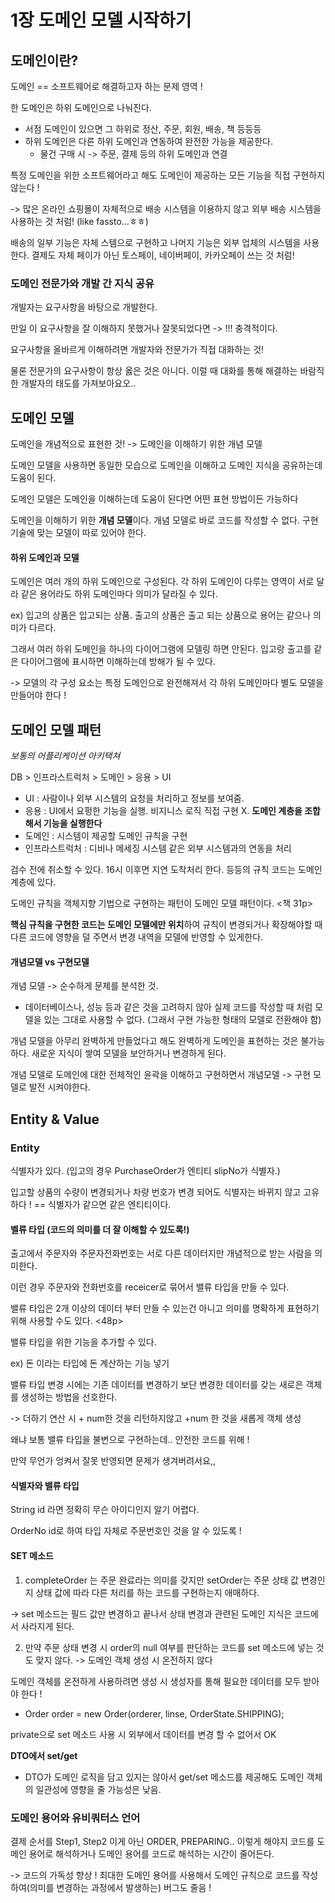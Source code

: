 # 1장 도메인 모델 시작하기

## 도메인이란?
도메인 == 소프트웨어로 해결하고자 하는 문제 영역  !

한 도메인은 하위 도메인으로 나눠진다.
- 서점 도메인이 있으면 그 하위로 정산, 주문, 회원, 배송, 책 등등등
- 하위 도메인은 다른 하위 도메인과 연동하여 완전한 가능을 제공한다.
  - 물건 구매 시 -> 주문, 결제 등의 하위 도메인과 연결

특정 도메인을 위한 소프트웨어라고 해도 도메인이 제공하는 모든 기능을 직접 구현하지 않는다 !

-> 많은 온라인 쇼핑몰이 자체적으로 배송 시스템을 이용하지 않고 외부 배송 시스템을 사용하는 것 처럼! (like fassto...ㅎㅎ)

배송의 일부 기능은 자체 스템으로 구현하고 나머지 기능은 외부 업체의 시스템을 사용한다. 결제도 자체 페이가 아닌 토스페이, 네이버페이, 카카오페이 쓰는 것 처럼!

### 도메인 전문가와 개발 간 지식 공유

개발자는 요구사항을 바탕으로 개발한다.

만일 이 요구사항을 잘 이해하지 못했거나 잘못되었다면 -> !!! 충격적이다.

요구사항을 올바르게 이해하려면 개발자와 전문가가 직접 대화하는 것! 

물론 전문가의 요구사항이 항상 옳은 것은 아니다. 이럴 때 대화를 통해 해결하는 바람직한 개발자의 태도를 가져보아요오..

## 도메인 모델

도메인을 개념적으로 표현한 것! -> 도메인을 이해하기 위한 개념 모델

도메인 모델을 사용하면 동일한 모습으로 도메인을 이해하고 도메인 지식을 공유하는데 도움이 된다.

도메인 모델은 도메인을 이해하는데 도움이 된다면 어떤 표현 방법이든 가능하다

도메인을 이해하기 위한 **개념 모델**이다. 개념 모델로 바로 코드를 작성할 수 없다.
구현 기술에 맞는 모델이 따로 있어야 한다.

#### 하위 도메인과 모델

도메인은 여러 개의 하위 도메인으로 구성된다. 각 하위 도메인이 다루는 영역이 서로 달라 같은 용어라도 하위 도메인마다 의미가 달라질 수 있다.

ex) 입고의 상품은 입고되는 상품. 출고의 상품은 출고 되는 상품으로 용어는 같으나 의미가 다르다.

그래서 여러 하위 도메인을 하나의 다이어그램에 모델링 하면 안된다. 입고랑 출고를 같은 다이어그램에 표시하면 이해하는데 방해가 될 수 있다.

-> 모델의 각 구성 요소는 특정 도메인으로 완전해져서 각 하위 도메인마다 별도 모델을 만들어야 한다 !

## 도메인 모델 패턴

*보통의 어플리케이션 아키택쳐*

DB > 인프라스트럭처 > 도메인 > 응용 > UI

- UI : 사람이나 외부 시스템의 요청을 처리하고 정보를 보여줌. 
- 응용 : UI에서 요펑한 기능을 실행. 비지니스 로직 직접 구현 X. **도메인 계층을 조합해서 기능을 실행한다**
- 도메인 : 시스템이 제공할 도메인 규칙을 구현
- 인프라스트럭처 : 디비나 메세징 시스템 같은 외부 시스템과의 연동을 처리

검수 전에 취소할 수 있다. 16시 이후면 지연 도착처리 한다. 등등의 규칙 코드는 도메인 계층에 있다.

도메인 규칙을 객체지향 기법으로 구현하는 패턴이 도메인 모델 패턴이다. <책 31p>

**핵심 규칙을 구현한 코드는 도메인 모델에만 위치**하여 규칙이 변경되거나 확장해야할 때 다른 코드에 영향을 덜 주면서 변경 내역을 모델에 반영할 수 있게한다.

#### 개념모델 vs 구현모델
개념 모델 -> 순수하게 문제를 분석한 것.
- 데이터베이스나, 성능 등과 같은 것을 고려하지 않아 실제 코드를 작성할 때 처럼 모델을 있는 그대로 사용할 수 없다. (그래서 구현 가능한 형태의 모델로 전환해야 함)

개념 모델을 아무리 완벽하게 만들었다고 해도 완벽하게 도메인을 표현하는 것은 불가능하다.  새로운 지식이 쌓여 모델을 보안하거나 변경하게 된다.

개념 모델로 도메인에 대한 전체적인 윤곽을 이해하고 구현하면서 개념모델 -> 구현 모델로 발전 시켜야한다.

## Entity & Value

### Entity

식별자가 있다. (입고의 경우 PurchaseOrder가 엔티티 slipNo가 식별자.)

입고할 상품의 수량이 변경되거나 차량 번호가 변경 되어도 식별자는 바뀌지 않고 고유하다 !
== 식별자가 같으면 같은 엔티티이다.

#### 벨류 타입 (코드의 의미를 더 잘 이해할 수 있도록!)

출고에서 주문자와 주문자전화번호는 서로 다른 데이터지만 개념적으로 받는 사람을 의미한다.

이런 경우 주문자와 전화번호를 receicer로 묶어서 밸류 타입을 만들 수 있다.

밸류 타입은 2개 이상의 데이터 부터 만들 수 있는건 아니고 의미를 명확하게 표현하기 위해 사용할 수도 있다. <48p>

밸류 타입을 위한 기능을 추가할 수 있다.

ex) 돈 이라는 타입에 돈 계산하는 기능 넣기

밸류 타입 변경 시에는 기존 데이터를 변경하기 보단 변경한 데이터를 갖는 새로은 객체를 생성하는 방법을 선호한다.

-> 더하기 연산 시 + num한 것을 리턴하지않고 +num 한 것을 새롭게 객체 생성

왜냐 보통 밸류 타입을 불변으로 구현하는데.. 안전한 코드를 위해 !

만약 무언가 엉켜서 잘못 반영되면 문제가 생겨버려서요,,

#### 식별자와 밸류 타입
String id 라면 정확히 무슨 아이디인지 알기 어렵다. 

OrderNo id로 하여 타입 자체로 주문번호인 것을 알 수 있도록 !

#### SET 메소드

1. completeOrder 는 주문 완료라는 의미를 갖지만 
setOrder는 주문 상태 값 변경인지 상태 값에 따라 다른 처리를 하는 코드를 구현하는지 애매하다.

  -> set 메소드는 필드 값만 변경하고 끝나서 상태 변경과 관련된 도메인 지식은 코드에서 사라지게 된다.

2. 만약 주문 상태 변경 시 order의 null 여부를 판단하는 코드를 set 메소드에 넣는 것도 맞지 않다.
   -> 도메인 객체 생성 시 온전하지 않다

도메인 객체를 온전하게 사용하려면 생성 시 생성자를 통해 필요한 데이터를 모두 받아야 한다 !
- Order order = new Order(orderer, linse, OrderState.SHIPPING);

private으로 set 메소드 사용 시 외부에서 데이터를 변경 할 수 없어서 OK

**DTO에서 set/get**

- DTO가 도메인 로직을 담고 있지는 않아서 get/set 메소드를 제공해도 도메인 객체의 일관성에 영향을 줄 가능성은 낮음.

### 도메인 용어와 유비쿼터스 언어

결제 순서를 Step1, Step2 이게 아닌 ORDER, PREPARING.. 이렇게 해야지
코드를 도메인 용어로 해석하거나 도메인 용어를 코드로 해석하는 시간이 줄어든다.

-> 코드의 가독성 향상 ! 최대한 도메인 용어를 사용해서 도메인 규칙으로 코드를 작성하여(의미를 변경하는 과정에서 발생하는) 버그도 줄음 !


